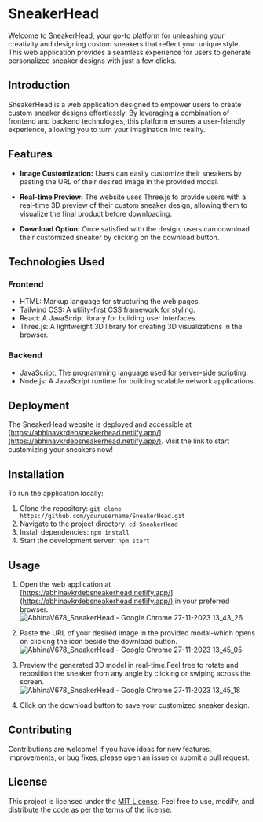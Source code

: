 # SneakerHead

Welcome to SneakerHead, your go-to platform for unleashing your creativity and designing custom sneakers that reflect your unique style. This web application provides a seamless experience for users to generate personalized sneaker designs with just a few clicks.

## Introduction

SneakerHead is a web application designed to empower users to create custom sneaker designs effortlessly. By leveraging a combination of frontend and backend technologies, this platform ensures a user-friendly experience, allowing you to turn your imagination into reality.

## Features

- **Image Customization:** Users can easily customize their sneakers by pasting the URL of their desired image in the provided modal.

- **Real-time Preview:** The website uses Three.js to provide users with a real-time 3D preview of their custom sneaker design, allowing them to visualize the final product before downloading.

- **Download Option:** Once satisfied with the design, users can download their customized sneaker by clicking on the download button.

## Technologies Used

### Frontend

- HTML: Markup language for structuring the web pages.
- Tailwind CSS: A utility-first CSS framework for styling.
- React: A JavaScript library for building user interfaces.
- Three.js: A lightweight 3D library for creating 3D visualizations in the browser.

### Backend

- JavaScript: The programming language used for server-side scripting.
- Node.js: A JavaScript runtime for building scalable network applications.

## Deployment

The SneakerHead website is deployed and accessible at [https://abhinavkrdebsneakerhead.netlify.app/](https://abhinavkrdebsneakerhead.netlify.app/). Visit the link to start customizing your sneakers now!

## Installation

To run the application locally:

1. Clone the repository: `git clone https://github.com/yourusername/SneakerHead.git`
2. Navigate to the project directory: `cd SneakerHead`
3. Install dependencies: `npm install`
4. Start the development server: `npm start`

## Usage

1. Open the web application at [https://abhinavkrdebsneakerhead.netlify.app/](https://abhinavkrdebsneakerhead.netlify.app/) in your preferred browser.
   ![AbhinaV678_SneakerHead - Google Chrome 27-11-2023 13_43_26](https://github.com/AbhinaV678/SneakerHead/assets/78131219/07001f76-e146-4f73-9cbb-68f78f6d9925)

2. Paste the URL of your desired image in the provided modal-which opens on clicking the icon beside the download button.
   ![AbhinaV678_SneakerHead - Google Chrome 27-11-2023 13_45_05](https://github.com/AbhinaV678/SneakerHead/assets/78131219/3290b612-582a-4926-88d9-472ba947b976)

3. Preview the generated 3D model in real-time.Feel free to rotate and reposition the sneaker from any angle by clicking or swiping across the screen.
   ![AbhinaV678_SneakerHead - Google Chrome 27-11-2023 13_45_18](https://github.com/AbhinaV678/SneakerHead/assets/78131219/0e54bc7c-39c1-4f72-88ef-0e8879838dda)

5. Click on the download button to save your customized sneaker design.


## Contributing

Contributions are welcome! If you have ideas for new features, improvements, or bug fixes, please open an issue or submit a pull request.

## License

This project is licensed under the [MIT License](LICENSE). Feel free to use, modify, and distribute the code as per the terms of the license.
